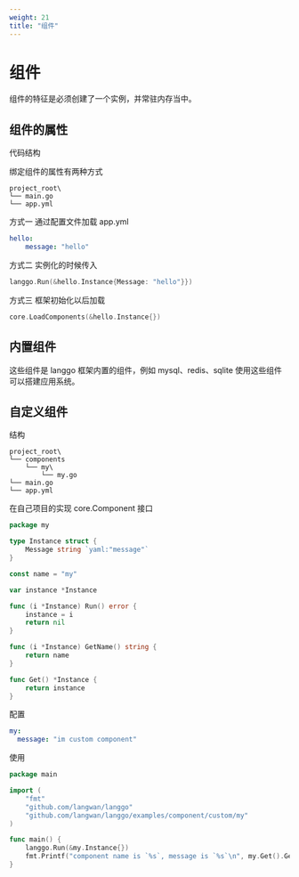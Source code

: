 ```yaml
---
weight: 21
title: "组件"
---
```

# 组件

组件的特征是必须创建了一个实例，并常驻内存当中。

## 组件的属性

代码结构

绑定组件的属性有两种方式


```
project_root\
└── main.go
└── app.yml
```

方式一 通过配置文件加载 app.yml

```yaml
hello:
    message: "hello"
```

方式二 实例化的时候传入

```go
langgo.Run(&hello.Instance{Message: "hello"}})
```

方式三 框架初始化以后加载

```go
core.LoadComponents(&hello.Instance{})
```

## 内置组件

这些组件是 langgo 框架内置的组件，例如 mysql、redis、sqlite 使用这些组件可以搭建应用系统。

## 自定义组件

结构

```
project_root\
└── components
    └── my\
        └── my.go
└── main.go
└── app.yml
```

在自己项目的实现 core.Component 接口

```go
package my

type Instance struct {
	Message string `yaml:"message"`
}

const name = "my"

var instance *Instance

func (i *Instance) Run() error {
	instance = i
	return nil
}

func (i *Instance) GetName() string {
	return name
}

func Get() *Instance {
	return instance
}

```

配置

```yaml
my:
  message: "im custom component"
```

使用

```go
package main

import (
	"fmt"
	"github.com/langwan/langgo"
	"github.com/langwan/langgo/examples/component/custom/my"
)

func main() {
	langgo.Run(&my.Instance{})
	fmt.Printf("component name is `%s`, message is `%s`\n", my.Get().GetName(), my.Get().Message)
}
```
